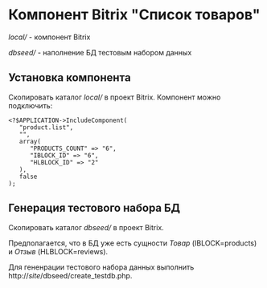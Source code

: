 # Компонент Bitrix "Список товаров"

*local/* - компонент Bitrix

*dbseed/* - наполнение БД тестовым набором данных

## Установка компонента

Скопировать каталог *local/* в проект Bitrix. Компонент можно подключить:

    <?$APPLICATION->IncludeComponent(
       "product.list",
       "",
       array(
          "PRODUCTS_COUNT" => "6",
          "IBLOCK_ID" => "6",
          "HLBLOCK_ID" => "2"
       ),
       false
    );

## Генерация тестового набора БД

Скопировать каталог *dbseed/* в проект Bitrix.

Предполагается, что в БД уже есть сущности *Товар* (IBLOCK=products) и *Отзыв* (HLBLOCK=reviews).

Для гененрации тестового набора данных выполнить http://*site*/dbseed/create_testdb.php.


